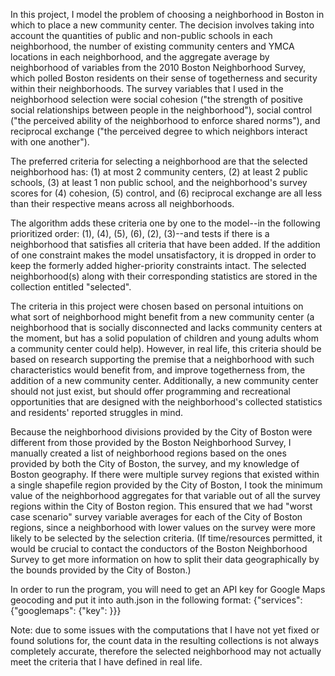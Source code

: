 In this project, I model the problem of choosing a neighborhood in Boston in which to place a new community center. The decision involves taking into account the quantities of public and non-public schools in each neighborhood, the number of existing community centers and YMCA locations in each neighborhood, and the aggregate average by neighborhood of variables from the 2010 Boston Neighborhood Survey, which polled Boston residents on their sense of togetherness and security within their neighborhoods. The survey variables that I used in the neighborhood selection were social cohesion ("the strength of positive social relationships between people in the neighborhood"), social control ("the perceived ability of the neighborhood to enforce shared norms"), and reciprocal exchange ("the perceived degree to which neighbors interact with one another").

The preferred criteria for selecting a neighborhood are that the selected neighborhood has:
(1) at most 2 community centers,
(2) at least 2 public schools,
(3) at least 1 non public school,
and the neighborhood's survey scores for (4) cohesion, (5) control, and (6) reciprocal exchange are all less than their respective means across all neighborhoods.

The algorithm adds these criteria one by one to the model--in the following prioritized order: (1), (4), (5), (6), (2), (3)--and tests if there is a neighborhood that satisfies all criteria that have been added. If the addition of one constraint makes the model unsatisfactory, it is dropped in order to keep the formerly added higher-priority constraints intact. The selected neighborhood(s) along with their corresponding statistics are stored in the collection entitled "selected".

The criteria in this project were chosen based on personal intuitions on what sort of neighborhood might benefit from a new community center (a neighborhood that is socially disconnected and lacks community centers at the moment, but has a solid population of children and young adults whom a community center could help). However, in real life, this criteria should be based on research supporting the premise that a neighborhood with such characteristics would benefit from, and improve togetherness from, the addition of a new community center. 
Additionally, a new community center should not just exist, but should offer programming and recreational opportunities that are designed with the neighborhood's collected statistics and residents' reported struggles in mind.

Because the neighborhood divisions provided by the City of Boston were different from those provided by the Boston Neighborhood Survey, I manually created a list of neighborhood regions based on the ones provided by both the City of Boston, the survey, and my knowledge of Boston geography. If there were multiple survey regions that existed within a single shapefile region provided by the City of Boston, I took the minimum value of the neighborhood aggregates for that variable out of all the survey regions within the City of Boston region. This ensured that we had "worst case scenario" survey variable averages for each of the City of Boston regions, since a neighborhood with lower values on the survey were more likely to be selected by the selection criteria. (If time/resources permitted, it would be crucial to contact the conductors of the Boston Neighborhood Survey to get more information on how to split their data geographically by the bounds provided by the City of Boston.)

In order to run the program, you will need to get an API key for Google Maps geocoding and put it into auth.json in the following format:
{"services": {"googlemaps": {"key": <API key>}}}

Note: due to some issues with the computations that I have not yet fixed or found solutions for, the count data in the resulting collections is not always completely accurate, therefore the selected neighborhood may not actually meet the criteria that I have defined in real life.